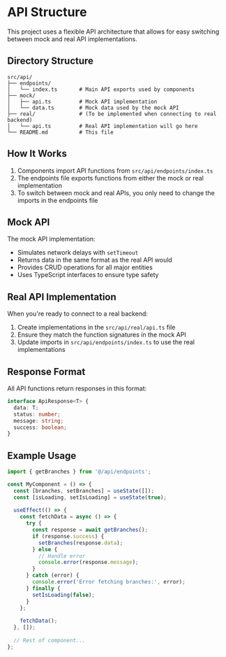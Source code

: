 # API Structure

This project uses a flexible API architecture that allows for easy switching between mock and real API implementations.

## Directory Structure

```
src/api/
├── endpoints/
│   └── index.ts       # Main API exports used by components
├── mock/
│   ├── api.ts         # Mock API implementation
│   └── data.ts        # Mock data used by the mock API
├── real/              # (To be implemented when connecting to real backend)
│   └── api.ts         # Real API implementation will go here
└── README.md          # This file
```

## How It Works

1. Components import API functions from `src/api/endpoints/index.ts`
2. The endpoints file exports functions from either the mock or real implementation
3. To switch between mock and real APIs, you only need to change the imports in the endpoints file

## Mock API

The mock API implementation:

- Simulates network delays with `setTimeout`
- Returns data in the same format as the real API would
- Provides CRUD operations for all major entities
- Uses TypeScript interfaces to ensure type safety

## Real API Implementation

When you're ready to connect to a real backend:

1. Create implementations in the `src/api/real/api.ts` file
2. Ensure they match the function signatures in the mock API
3. Update imports in `src/api/endpoints/index.ts` to use the real implementations

## Response Format

All API functions return responses in this format:

```typescript
interface ApiResponse<T> {
  data: T;
  status: number;
  message: string;
  success: boolean;
}
```

## Example Usage

```typescript
import { getBranches } from '@/api/endpoints';

const MyComponent = () => {
  const [branches, setBranches] = useState([]);
  const [isLoading, setIsLoading] = useState(true);
  
  useEffect(() => {
    const fetchData = async () => {
      try {
        const response = await getBranches();
        if (response.success) {
          setBranches(response.data);
        } else {
          // Handle error
          console.error(response.message);
        }
      } catch (error) {
        console.error('Error fetching branches:', error);
      } finally {
        setIsLoading(false);
      }
    };
    
    fetchData();
  }, []);
  
  // Rest of component...
};
``` 